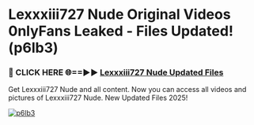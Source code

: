 # Lexxxiii727 Nude Original Videos 0nlyFans Leaked - Files Updated! (p6lb3)

<h3>🔴 CLICK HERE 🌐==►► <a href="https://tinyurl.com/yc6ubb5a" rel="nofollow">Lexxxiii727 Nude Updated Files</a></h3>

Get Lexxxiii727 Nude and all content. Now you can access all videos and pictures of Lexxxiii727 Nude. New Updated Files 2025!

[![p6lb3](https://i.imgur.com/7eu0CRL.gif)](https://tinyurl.com/yc6ubb5a)
